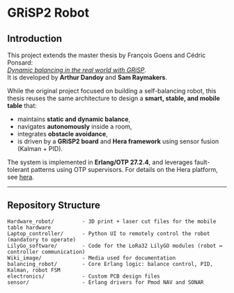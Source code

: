# GRiSP2 Robot

## Introduction

This project extends the master thesis by François Goens and Cédric Ponsard:  
[*Dynamic balancing in the real world with GRiSP*](http://hdl.handle.net/2078.1/thesis:48907).  
It is developed by **Arthur Dandoy** and **Sam Raymakers**.

While the original project focused on building a self-balancing robot, this thesis reuses the same architecture to design a **smart, stable, and mobile table** that:

- maintains **static and dynamic balance**,
- navigates **autonomously** inside a room,
- integrates **obstacle avoidance**,
- is driven by a **GRiSP2 board** and **Hera framework** using sensor fusion (Kalman + PID).

The system is implemented in **Erlang/OTP 27.2.4**, and leverages fault-tolerant patterns using OTP supervisors. For details on the Hera platform, see [hera](https://github.com/stritzinger/hera).

---

## Repository Structure

```plaintext
Hardware_robot/         - 3D print + laser cut files for the mobile table hardware
Laptop_controller/      - Python UI to remotely control the robot (mandatory to operate)
LilyGo_software/        - Code for the LoRa32 LilyGO modules (robot ↔ controller communication)
Wiki_image/             - Media used for documentation
balancing_robot/        - Core Erlang logic: balance control, PID, Kalman, robot FSM
electronics/            - Custom PCB design files
sensor/                 - Erlang drivers for Pmod NAV and SONAR
